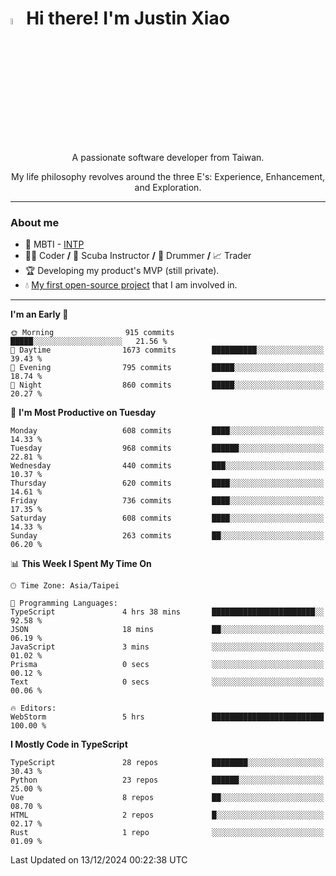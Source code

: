# <img src="https://media.giphy.com/media/hvRJCLFzcasrR4ia7z/giphy.gif" width="5%">Hi there! I'm Justin Xiao
<p align="center">A passionate software developer from Taiwan.  </p>
<p align="center">My life philosophy revolves around the three E's: Experience, Enhancement, and Exploration.</p>

---
### About me
- 👀 MBTI - [INTP](https://www.16personalities.com/intp-personality)
- 👨‍💻 Coder **/** 🤿 Scuba Instructor **/** 🥁 Drummer **/** 📈 Trader
- 🏆 Developing my product's MVP (still private).
- 💧 [My first open-source project](https://github.com/Game-as-a-Service/Game-Lobby-Web) that I am involved in.

---
<!--START_SECTION:waka-->
**I'm an Early 🐤** 

```text
🌞 Morning                915 commits         █████░░░░░░░░░░░░░░░░░░░░   21.56 % 
🌆 Daytime                1673 commits        ██████████░░░░░░░░░░░░░░░   39.43 % 
🌃 Evening                795 commits         █████░░░░░░░░░░░░░░░░░░░░   18.74 % 
🌙 Night                  860 commits         █████░░░░░░░░░░░░░░░░░░░░   20.27 % 
```
📅 **I'm Most Productive on Tuesday** 

```text
Monday                   608 commits         ████░░░░░░░░░░░░░░░░░░░░░   14.33 % 
Tuesday                  968 commits         ██████░░░░░░░░░░░░░░░░░░░   22.81 % 
Wednesday                440 commits         ███░░░░░░░░░░░░░░░░░░░░░░   10.37 % 
Thursday                 620 commits         ████░░░░░░░░░░░░░░░░░░░░░   14.61 % 
Friday                   736 commits         ████░░░░░░░░░░░░░░░░░░░░░   17.35 % 
Saturday                 608 commits         ████░░░░░░░░░░░░░░░░░░░░░   14.33 % 
Sunday                   263 commits         ██░░░░░░░░░░░░░░░░░░░░░░░   06.20 % 
```


📊 **This Week I Spent My Time On** 

```text
🕑︎ Time Zone: Asia/Taipei

💬 Programming Languages: 
TypeScript               4 hrs 38 mins       ███████████████████████░░   92.58 % 
JSON                     18 mins             ██░░░░░░░░░░░░░░░░░░░░░░░   06.19 % 
JavaScript               3 mins              ░░░░░░░░░░░░░░░░░░░░░░░░░   01.02 % 
Prisma                   0 secs              ░░░░░░░░░░░░░░░░░░░░░░░░░   00.12 % 
Text                     0 secs              ░░░░░░░░░░░░░░░░░░░░░░░░░   00.06 % 

🔥 Editors: 
WebStorm                 5 hrs               █████████████████████████   100.00 % 
```

**I Mostly Code in TypeScript** 

```text
TypeScript               28 repos            ████████░░░░░░░░░░░░░░░░░   30.43 % 
Python                   23 repos            ██████░░░░░░░░░░░░░░░░░░░   25.00 % 
Vue                      8 repos             ██░░░░░░░░░░░░░░░░░░░░░░░   08.70 % 
HTML                     2 repos             █░░░░░░░░░░░░░░░░░░░░░░░░   02.17 % 
Rust                     1 repo              ░░░░░░░░░░░░░░░░░░░░░░░░░   01.09 % 
```




 Last Updated on 13/12/2024 00:22:38 UTC
<!--END_SECTION:waka-->
